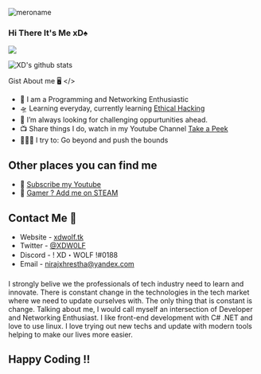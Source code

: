 ![meroname](https://user-images.githubusercontent.com/62610377/88912482-0c769900-d27f-11ea-8ddf-a40063f5f458.gif)

### Hi There It's Me xD♠

 <img align="center" src="https://github-readme-stats.vercel.app/api/top-langs/?username=nirajxhrestha"/> 
 
 ![XD's github stats](https://github-readme-stats.vercel.app/api?username=nirajxhrestha&count_private=true&show_icons=true&&hide_border=true)


Gist About me 🖥️ </>

- 🎤 I am a Programming and Networking Enthusiastic
- 🛸 Learning everyday, currently learning [Ethical Hacking](https://www.udemy.com/share/102JvQB0ofd1lSRXo=/)
- 🌋 I’m always looking for challenging oppurtunities ahead.
- 📺 Share things I do, watch in my Youtube Channel [Take a Peek](https://www.youtube.com/channel/UCmMZHe5L3Q70UNv0cjuCE5Q?sub_confirmation=1)
- 🧗🏾‍♀️ I try to: Go beyond and push the bounds

## Other places you can find me

- 🎥 [Subscribe my Youtube](https://www.youtube.com/channel/UCmMZHe5L3Q70UNv0cjuCE5Q?sub_confirmation=1)
- 🐣 [Gamer ? Add me on STEAM](https://steamcommunity.com/id/nirajxhrestha/)

## Contact Me 📱

- Website - [xdwolf.tk](http://xdwolf.tk)
- Twitter - [@XDW0LF](https://twitter.com/XDW0LF)
- Discord - ! XD・WOLF !#0188
- Email - nirajxhrestha@yandex.com

###

I strongly belive we the professionals of tech industry need to learn and innovate. There is constant change in the technologies in the tech market where we need to update ourselves with. The only thing that is constant is change. Talking about me, I would call myself an intersection of Developer and Networking Enthusiast. I like front-end development with C# .NET and love to use linux. I love trying out new techs and update with modern tools helping to make our lives more easier.

## Happy Coding !!
